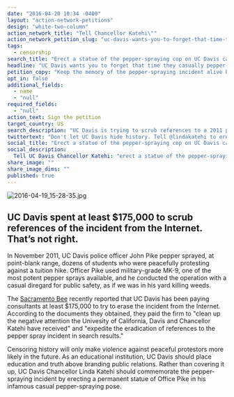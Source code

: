 ```yaml
---
date: "2016-04-20 10:34 -0400"
layout: "action-network-petitions"
design: "white-two-column"
action_network_title: "Tell Chancellor Katehi\""
action_network_petition_slug: "uc-davis-wants-you-to-forget-that-time-they-casually-pepper-sprayed-their-students"
tags: 
  - censorship
search_title: "Erect a statue of the pepper-spraying cop on UC Davis campus. "
headline: "UC Davis wants you to forget that time they casually pepper-sprayed their students."
petition_copy: "Keep the memory of the pepper-spraying incident alive by erecting a statue of Officer Pike on campus."
opt_in: false
additional_fields: 
  - name
  - "null"
required_fields: 
  - "null"
action_text: Sign the petition
target_country: US
search_description: "UC Davis is trying to scrub references to a 2011 pepper-spraying incident from the Internet. Instead they should memorialize the event with a statue of the pepper-spraying cop on campus."
twittertext: "Don't let UC Davis hide history. Tell @lindakatehi to erect a statue of the pepper-spraying cop on campus."
social_title: "Erect a statue of the pepper-spraying cop on UC Davis campus. "
social_description: 
  Tell UC Davis Chancellor Katehi: "erect a statue of the pepper-spraying cop on campus to keep the memory alive."
share_image: ""
share_image_dims: ""
published: true
---
```

![2016-04-19_15-28-35.jpg]({{site.baseurl}}/img/action-network/2016-04-19_15-28-35.jpg)

## UC Davis spent at least $175,000 to scrub references of the incident from the Internet. That’s not right.

In November 2011, UC Davis police officer John Pike pepper sprayed, at point-blank range, dozens of students who were peacefully protesting against a tuition hike. Officer Pike used military-grade MK-9, one of the most potent pepper sprays available, and he conducted the operation with a casual diregard for public safety, as if we was in his yard killing weeds.  

The [Sacramento Bee](http://www.sacbee.com/news/local/education/article71659992.html) recently reported that UC Davis has been paying consultants at least $175,000 to try to erase the incident from the Internet. According to the documents they obtained, they paid the firm to "clean up the negative attention the Univesity of California, Davis and Chancellor Katehi have received" and "expedite the eradication of references to the pepper spray incident in search results."

Censoring history will only make violence against peaceful protestors more likely in the future. As an educational institution, UC Davis should place education and truth above branding public relations. Rather than covering it up, UC Davis Chancellor Linda Katehi should commemorate the pepper-spraying incident by erecting a permanent statue of Office Pike in his infamous casual pepper-spraying pose.
